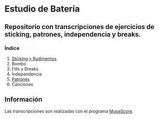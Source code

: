 # Estudio de Batería
## Repositorio con transcripciones de ejercicios de sticking, patrones, independencia y breaks.


### Índice
1. [Sticking y Rudimentos](https://github.com/emrivero/estudio-de-bateria/tree/main/sticking)
2. Bombo
3. Fills y Breaks
4. Independencia
5. [Patrones](https://github.com/emrivero/estudio-de-bateria/tree/main/patterns)
6. Canciones

## Información
Las transcripciones son realizadas con el programa [MuseScore](https://musescore.org/es).
